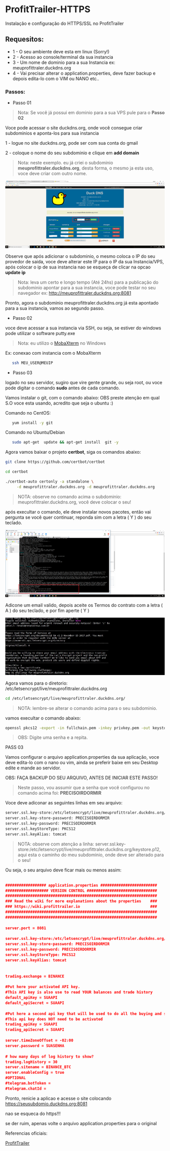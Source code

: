 # ProfitTrailer-HTTPS
Instalação e configuração do HTTPS/SSL no ProfitTrailer

## Requesitos:

- 1 - O seu ambiente deve esta em linux (Sorry!) 
- 2 - Acesso ao console/terminal da sua instancia
- 3 - Um nome de dominio para a sua Instancia ex: meuprofittraler.duckdns.org
- 4 - Vai precisar alterar o application.properties, deve fazer backup e depois edita-lo com o VIM ou NANO etc..

### Passos:

- Passo 01 

> Nota: Se você já possui em dominio para a sua VPS pule para o **Passo 02**

Voce pode acessar o site duckdns.org, onde você consegue criar subdominios e aponta-los para sua instancia

1 - logue no site duckdns.org, pode ser com sua conta do gmail

2 - coloque o nome do seu subdominio e clique em **add domain**

> Nota: neste exemplo. eu já criei o subdominio  **meuprofittraler.duckdns.org**, desta forma, o mesmo ja esta uso, voce deve criar com outro nome.

![print-1-01](/print/print-1-01.png)


Observe que após adicionar o subdominio, o mesmo coloca o IP do seu provedor de saida, voce deve alterar este IP para o IP da sua Instancia/VPS,
após colocar o ip de sua instancia nao se esqueça de clicar na opcao **update ip**

> Nota: leva um certo e longo  tempo (Até 24hs) para a publicação do subdominio apontar para a sua instancia, voce pode testar no seu navegador
> ex: http://meuprofittraler.duckdns.org:8081

Pronto, agora o subdominio meuprofittraler.duckdns.org já esta apontado para a sua instancia, vamos ao segundo passo.

- Passo 02 

voce deve acessar a sua instancia via SSH, ou seja, se estiver do windows pode utilizar o software putty.exe

> Nota: eu utilizo o [MobaXterm](https://mobaxterm.mobatek.net/download.html)  no Windows

Ex: conexao com instancia com o MobaXterm

```bash
   ssh MEU_USER@MEUIP
```

- Passo 03 

logado no seu servidor, sugiro que vire gente grande, ou seja root, ou voce pode digitar o comando **sudo** antes de cada comando.

Vamos instalar o git, com o comando abaixo: OBS preste atenção em qual S.O voce esta usando, acredito que seja o ubuntu :)  

Comando no CentOS:

```bash
   yum install -y git
```

Comando no Ubuntu/Debian

```bash
   sudo apt-get  update && apt-get install  git -y 
```
Agora vamos baixar o projeto **certbot**, siga os comandos abaixo:

```bash
git clone https://github.com/certbot/certbot
```

```bash
cd certbot
```

```bash
./certbot-auto certonly -a standalone \
     -d meuprofittraler.duckdns.org -d meuprofittraler.duckdns.org
```

> NOTA: observe no comando acima o subdominio: meuprofittraler.duckdns.org, você deve colocar o seu!

após execultar o comando, ele deve instalar novos pacotes, então vai pergunta se você quer continuar, reponda sim com a letra ( Y ) do seu teclado.

![print-2-01](/print/print-2-01.png)


Adicone um email valido, depois aceite os Termos do contrato com a letra ( A ) do seu teclado, e por fim aperte ( Y )

![print-2-02](/print/print-2-02.JPG)

Agora vamos para o diretorio: /etc/letsencrypt/live/meuprofittraler.duckdns.org

```bash
cd /etc/letsencrypt/live/meuprofittraler.duckdns.org/
```
> NOTA: lembre-se alterar o comando acima para o seu subdominio.

vamos execultar o comando abaixo:


```bash
openssl pkcs12 -export -in fullchain.pem -inkey privkey.pem -out keystore.p12 -name tomcat -CAfile chain.pem -caname root
```

> OBS: Digite uma senha e a repita.
 

PASS 03 

Vamos configurar o arquivo application.properties da sua aplicação, voce deve edita-lo com o nano ou vim, ainda se preferir
baixe em seu Desktop edite e mande ao servidor.

OBS: FAÇA BACKUP DO SEU ARQUIVO, ANTES DE INICIAR ESTE PASSO!

> Neste passo, vou assumir que a senha que você configurou no comando acima foi: **PRECISOIRDORMIR**

Voce deve adiconar as seguintes linhas em seu arquivo:
```bash
server.ssl.key-store:/etc/letsencrypt/live/meuprofittraler.duckdns.org/keystore.p12
server.ssl.key-store-password: PRECISOIRDORMIR
server.ssl.key-password: PRECISOIRDORMIR
server.ssl.keyStoreType: PKCS12
server.ssl.keyAlias: tomcat
```
> NOTA: observe com atenção a linha: server.ssl.key-store:/etc/letsencrypt/live/meuprofittraler.duckdns.org/keystore.p12, aqui esta o caminho do meu subdominio, onde deve ser alterado para o seu! 

Ou seja, o seu arquivo deve ficar mais ou menos assim:

```json

################## application.properties #########################
################### VERSION CONTROL ###############################
###################################################################
### Read the wiki for more explanations about the properties    ###
### https://wiki.profittrailer.io                               ###
###################################################################
###################################################################

server.port = 8081

server.ssl.key-store:/etc/letsencrypt/live/meuprofittraler.duckdns.org/keystore.p12
server.ssl.key-store-password: PRECISOIRDORMIR
server.ssl.key-password: PRECISOIRDORMIR
server.ssl.keyStoreType: PKCS12
server.ssl.keyAlias: tomcat


trading.exchange = BINANCE

#Put here your activated API key.
#This API key is also use to read YOUR balances and trade history
default_apiKey = SUAAPI
default_apiSecret = SUAAPI

#Put here a second api key that will be used to do all the buying and selling.
#This api key does NOT need to be activated
trading_apiKey = SUAAPI
trading_apiSecret = SUAAPI

server.timeZoneOffset = -02:00
server.password = SUASENHA

# how many days of log history to show?
trading.logHistory = 30
server.sitename = BINANCE_BTC
server.enableConfig = true
#OPTIONAL
#telegram.botToken =
#telegram.chatId =
```

Pronto, renicie a aplicao e acesse o site colocando https://seusubdomio.duckdns.org:8081 

nao se esqueca do https!!!

se der ruim, apenas volte o arquivo application.properties para o original 

Referencias oficiais:

[ProfitTrailer](https://wiki.profittrailer.io/doku.php/pt:setup_ssl)











